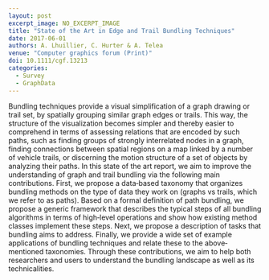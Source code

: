 ```yaml
---
layout: post
excerpt_image: NO_EXCERPT_IMAGE
title: "State of the Art in Edge and Trail Bundling Techniques"
date: 2017-06-01
authors: A. Lhuillier, C. Hurter & A. Telea
venue: "Computer graphics forum (Print)"
doi: 10.1111/cgf.13213
categories:
  - Survey
  - GraphData
---
```

Bundling techniques provide a visual simplification of a graph drawing or trail set, by spatially grouping similar graph edges or trails. This way, the structure of the visualization becomes simpler and thereby easier to comprehend in terms of assessing relations that are encoded by such paths, such as finding groups of strongly interrelated nodes in a graph, finding connections between spatial regions on a map linked by a number of vehicle trails, or discerning the motion structure of a set of objects by analyzing their paths. In this state of the art report, we aim to improve the understanding of graph and trail bundling via the following main contributions. First, we propose a data‐based taxonomy that organizes bundling methods on the type of data they work on (graphs vs trails, which we refer to as paths). Based on a formal definition of path bundling, we propose a generic framework that describes the typical steps of all bundling algorithms in terms of high‐level operations and show how existing method classes implement these steps. Next, we propose a description of tasks that bundling aims to address. Finally, we provide a wide set of example applications of bundling techniques and relate these to the above‐mentioned taxonomies. Through these contributions, we aim to help both researchers and users to understand the bundling landscape as well as its technicalities.
